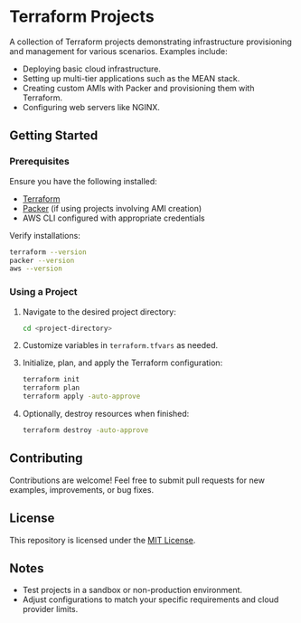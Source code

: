 # Terraform Projects

A collection of Terraform projects demonstrating infrastructure provisioning and management for various scenarios. Examples include:

- Deploying basic cloud infrastructure.
- Setting up multi-tier applications such as the MEAN stack.
- Creating custom AMIs with Packer and provisioning them with Terraform.
- Configuring web servers like NGINX.

## Getting Started

### Prerequisites
Ensure you have the following installed:
- [Terraform](https://developer.hashicorp.com/terraform/downloads)
- [Packer](https://developer.hashicorp.com/packer/downloads) (if using projects involving AMI creation)
- AWS CLI configured with appropriate credentials

Verify installations:
```bash
terraform --version
packer --version
aws --version
```

### Using a Project
1. Navigate to the desired project directory:
   ```bash
   cd <project-directory>
   ```

2. Customize variables in `terraform.tfvars` as needed.

3. Initialize, plan, and apply the Terraform configuration:
   ```bash
   terraform init
   terraform plan
   terraform apply -auto-approve
   ```

4. Optionally, destroy resources when finished:
   ```bash
   terraform destroy -auto-approve
   ```

## Contributing
Contributions are welcome! Feel free to submit pull requests for new examples, improvements, or bug fixes.

## License
This repository is licensed under the [MIT License](LICENSE).

## Notes
- Test projects in a sandbox or non-production environment.
- Adjust configurations to match your specific requirements and cloud provider limits.
